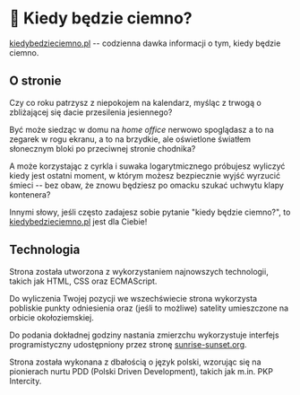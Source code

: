 # 🌆 Kiedy będzie ciemno?

[kiedybedzieciemno.pl](https://kiedybedzieciemno.pl) -- codzienna dawka informacji o tym, kiedy będzie ciemno.

## O stronie

Czy co roku patrzysz z niepokojem na kalendarz, myśląc z trwogą o zbliżającej się dacie przesilenia jesiennego?

Być może siedząc w domu na _home office_ nerwowo spoglądasz a to na zegarek w rogu ekranu, a to na brzydkie, ale oświetlone światłem słonecznym bloki po przeciwnej stronie chodnika?

A może korzystając z cyrkla i suwaka logarytmicznego próbujesz wyliczyć kiedy jest ostatni moment,
w którym możesz bezpiecznie wyjść wyrzucić śmieci -- bez obaw, że znowu będziesz po omacku szukać uchwytu klapy kontenera?

Innymi słowy, jeśli często zadajesz sobie pytanie "kiedy będzie ciemno?", to [kiedybedzieciemno.pl](https://kiedybedzieciemno.pl) jest dla Ciebie!


## Technologia

Strona została utworzona z wykorzystaniem najnowszych technologii, takich jak HTML, CSS oraz ECMAScript.

Do wyliczenia Twojej pozycji we wszechświecie strona wykorzysta pobliskie punkty odniesienia oraz (jeśli to możliwe) satelity umieszczone na orbicie okołoziemskiej.

Do podania dokładnej godziny nastania zmierzchu  wykorzystuje interfejs programistyczny udostępniony przez stronę [sunrise-sunset.org](https://sunrise-sunset.org).

Strona została wykonana z dbałością o język polski, wzorując się na pionierach nurtu PDD (Polski Driven Development), takich jak m.in. PKP Intercity.